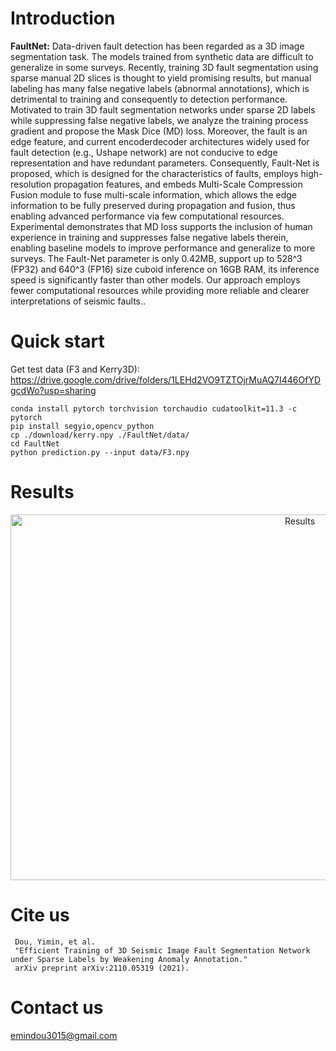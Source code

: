 # Introduction

**FaultNet:**
Data-driven fault detection has been regarded as a 3D image segmentation task. The models trained from synthetic data are difficult to generalize in some surveys. Recently, training 3D fault segmentation using sparse manual 2D slices is thought to yield promising results, but manual labeling has many false negative labels (abnormal annotations), which is detrimental to training and consequently to detection performance. Motivated to train 3D fault segmentation networks under sparse 2D labels while suppressing false negative labels, we analyze the training process gradient and propose the Mask Dice (MD) loss. Moreover, the fault is an edge feature, and current encoderdecoder architectures widely used for fault detection (e.g., Ushape network) are not conducive to edge representation and have redundant parameters. Consequently, Fault-Net is proposed, which is designed for the characteristics of faults, employs high-resolution propagation features, and embeds Multi-Scale Compression Fusion module to fuse multi-scale information, which allows the edge information to be fully preserved during propagation and fusion, thus enabling advanced performance via few computational resources. Experimental demonstrates that MD loss supports the inclusion of human experience in training and suppresses false negative labels therein, enabling baseline models to improve performance and generalize to more surveys. The Fault-Net parameter is only 0.42MB, support up to 528^3 (FP32) and 640^3 (FP16) size cuboid inference on 16GB RAM, its inference speed is significantly faster than other models. Our approach employs fewer computational resources while providing more reliable and clearer interpretations of seismic faults..

# Quick start
Get test data (F3 and Kerry3D): https://drive.google.com/drive/folders/1LEHd2VO9TZTOjrMuAQ7I446OfYDgcdWo?usp=sharing
    
    conda install pytorch torchvision torchaudio cudatoolkit=11.3 -c pytorch
    pip install segyio,opencv_python
    cp ./download/kerry.npy ./FaultNet/data/
    cd FaultNet
    python prediction.py --input data/F3.npy

# Results
<div align=center><img src="https://github.com/douyimin/FaultNet/blob/main/results/output.png" width="910" height="585" alt="Results"/><br/></div>

# Cite us
   
     Dou, Yimin, et al. 
     "Efficient Training of 3D Seismic Image Fault Segmentation Network under Sparse Labels by Weakening Anomaly Annotation."
     arXiv preprint arXiv:2110.05319 (2021).

# Contact us
emindou3015@gmail.com
